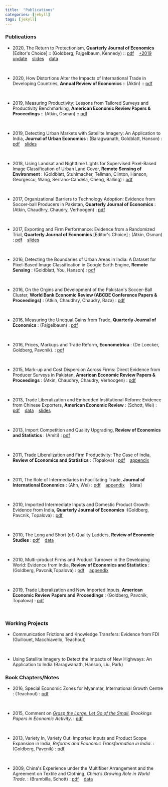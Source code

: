 ```yaml
---
title:  "Publications"
categories: [jekyll]
tags: [jekyll]
---
```


### Publications

- 2020, The Return to Protectionism, **Quarterly Journal of Economics** [Editor's Choice]
	:: (Goldberg, Fajgelbaum, Kennedy)
	:: [pdf]({{site.baseurl}}/files/qje_RTP/RTP.pdf)&nbsp;&nbsp;&nbsp;&nbsp;[+2019 update]({{site.baseurl}}/files/qje_RTP/RTP_update.pdf)&nbsp;&nbsp;&nbsp;&nbsp;[slides]({{site.baseurl}}/files/qje_RTP/RTP_slides.pdf)&nbsp;&nbsp;&nbsp;&nbsp;[data]({{site.baseurl}}/files/qje_RTP/RTP_data.zip)
<br/>

- 2020, How Distortions Alter the Impacts of International Trade in Developing Countries, **Annual Review of Economics** 
	:: (Aktin)
	:: [pdf]({{site.baseurl}}/files/are_DAIIT/DAIIT.pdf)
<br/>

- 2019, Measuring Productivity: Lessons from Tailored Surveys and Productivity Benchmarking, **American Economic Review Papers & Proceedings**
	:: (Atkin, Osman)
	:: [pdf]({{site.baseurl}}/files/aerpp_MPTSPB/MPTSPB.pdf)
<br/>

- 2019, Detecting Urban Markets with Satellite Imagery: An Application to India, **Journal of Urban Economics**
	: (Baragwanath, Goldblatt, Hanson)
	: [pdf]({{site.baseurl}}/files/jue_DUM/DUM.pdf)&nbsp;&nbsp;&nbsp;&nbsp;[slides]({{site.baseurl}}/files/jue_DUM/DUM_data.zip)
<br/>

- 2018, Using Landsat and Nighttime Lights for Supervised Pixel-Based Image Classification of Urban Land Cover, **Remote Sensing of Environment**
	: (Goldblatt, Stuhlmacher, Tellman, Clinton, Hanson, Georgescu, Wang, Serrano-Candela, Cheng, Balling)
	: [pdf]({{site.baseurl}}/files/rse_ULNLSPBIC/ULNLSPBIC.pdf)
<br/>
	
- 2017, Organizational Barriers to Technology Adoption: Evidence from Soccer-ball Producers in Pakistan, **Quarterly Journal of Economics** 
	: (Atkin, Chaudhry, Chaudry, Verhoogen)
	: [pdf]({{site.baseurl}}/files/qje_OBTAP/OBTA.pdf)
<br/>

- 2017, Exporting and Firm Performance: Evidence from a Randomized Trial, **Quarterly Journal of Economics** [Editor's Choice]
	: (Atkin, Osman)
	: [pdf]({{site.baseurl}}/files/qje_EFP/EFP.pdf)&nbsp;&nbsp;&nbsp;&nbsp;[slides]({{site.baseurl}}/files/qje_EFP/EFP_slides.pdf)
<br/>

- 2016, Detecting the Boundaries of Urban Areas in India: A Dataset for Pixel-Based Image Classification in Google Earth Engine, **Remote Sensing**
	: (Goldblatt, You, Hanson) 
	: [pdf]({{site.baseurl}}/files/rs_DBUAI/DBUAI.pdf)
<br/>

- 2016, On the Orgins and Development of the Pakistan's Soccer-Ball Cluster, **World Bank Economic Review (ABCDE Conference Papers & Proceedings)**
	: (Atkin, Chaudhry, Chaudry, Raza)
	: [pdf]({{site.baseurl}}/files/wbr_ODPCBC/ODPCBC.pdf)
<br/>

- 2016, Measuring the Unequal Gains from Trade, **Quarterly Journal of Economics** 
	: (Fajgelbaum)
	: [pdf]({{site.baseurl}}/files/qje_MUGFT/MUGFT.pdf)
<br/>

- 2016, Prices, Markups and Trade Reform, **Econometrica**
	: (De Loecker, Goldberg, Pavcnik).
	: [pdf]({{site.baseurl}}/files/ecma_PMTR/PMTR.pdf)
<br/>

- 2015, Mark-up and Cost Dispersion Across Firms: Direct Evidence from Producer Surveys in Pakistan, **American Economic Review Papers & Proceedings**
	: (Atkin, Chaudhry, Chaudry, Verhoogen)
	: [pdf]({{site.baseurl}}/files/aerpp_MCDAF/MCDAF.pdf)
<br/>

- 2013, Trade Liberalization and Embedded Institutional Reform: Evidence from Chinese Exporters, **American Economic Review**
	: (Schott, Wei)
	: [pdf]({{site.baseurl}}/files/aer_TLEIR/TLEIR.pdf)&nbsp;&nbsp;&nbsp;&nbsp;[data](https://sompks4.github.io/sub_data.html)&nbsp;&nbsp;&nbsp;&nbsp;[slides]({{site.baseurl}}/files/aer_TLEIR/TLEIR_slides.pptx)
<br/>

- 2013, Import Competition and Quality Upgrading, **Review of Economics and Statistics**
	: (Amiti)
	: [pdf]({{site.baseurl}}/files/restat_ICQU/ICQU.pdf)
<br/>

- 2011, Trade Liberalization and Firm Productivity: The Case of India, **Review of Economics and Statistics**
	: (Topalova)
	: [pdf]({{site.baseurl}}/files/restat_TFLP/TFLP.pdf)&nbsp;&nbsp;&nbsp;&nbsp;[appendix]({{site.baseurl}}/files/restat_TFLP/TLFP_appendix.pdf)
<br/>

- 2011, The Role of Intermediaries in Facilitating Trade, **Journal of International Economics** 
	: (Ahn, Wei)
	: [pdf]({{site.baseurl}}/files/jie_RIFT/RIFT.pdf)&nbsp;&nbsp;&nbsp;&nbsp;[appendix]({{site.baseurl}}/files/jie_RIFT/RIFT_appendix.pdf)&nbsp;&nbsp;&nbsp;&nbsp;[data]
<br/>

- 2010, Imported Intermediate Inputs and Domestic Product Growth: Evidence from India, **Quarterly Journal of Economics** 
	:(Goldberg, Pavcnik, Topalova)
	: [pdf]({{site.baseurl}}/files/qje_IIIDPG/IIDPG.pdf)
<br/>

- 2010, The Long and Short (of) Quality Ladders, **Review of Economic Studies**
	: [pdf]({{site.baseurl}}/files/restud_LSQL/LSQL.pdf)&nbsp;&nbsp;&nbsp;&nbsp;[data]({{site.baseurl}}/files/restud_LSQL/ladders_100113.zip)
<br/>

- 2010, Multi-product Firms and Product Turnover in the Developing World: Evidence from India, **Review of Economics and Statistics** 
	: (Goldberg, Pavcnik,Topalova)
	: [pdf]({{site.baseurl}}/files/restat_MFPTDW/MFPTDW.pdf)&nbsp;&nbsp;&nbsp;&nbsp;[appendix]({{site.baseurl}}/files/restat_mp/MFPTDW_appendix.pdf)
<br/>

- 2019, Trade Liberalization and New Imported Inputs, **American Economic Review Papers and Proceedings** 
	: (Goldberg, Pavcnik, Topalova)
	: [pdf]({{site.baseurl}}/files/aerpp_TLNII/TLNII.pdf)
<br/>

### Working Projects
- Communication Frictions and Knowledge Transfers: Evidence from FDI (Guillouet, Macchiavello, Teachout)
<br/>

- Using Satellite Imagery to Detect the Impacts of New Highways: An Application to India (Baragwanath, Hanson, Liu, Park)


### Book Chapters/Notes

- 2016, Special Economic Zones for Myanmar, International Growth Centre
	: (Teachout) 
	: [pdf]({{site.baseurl}}/files/policy/sez/SEZs-in-Myanmar) 
<br/>	

- 2015, Comment on [*Grasp the Large, Let Go of the Small*](https://www.nber.org/papers/w21006), *Brookings Papers in Economic Activity*.
	: [pdf]({{site.baseurl}}/files/book_HS/CHS.pdf)
<br/>

- 2013, Variety In, Variety Out: Imported Inputs and Product Scope Expansion in India, *Reforms and Economic Transformation in India*. 
	: (Goldberg, Pavcnik)
	: [pdf]({{site.baseurl}}/files/book_VIVO/VIVO.pdf)
<br/>

- 2009, China's Experience under the Multifiber Arrangement and the Agreement on Textile and Clothing, *China's Growing Role in World Trade*. 
	: (Brambilla, Schott)
	: [pdf]({{site.baseurl}}/files/book_MFA/MFA.pdf)&nbsp;&nbsp;&nbsp;&nbsp;[data](https://sompks4.github.io/sub_data.html)
<br/>

